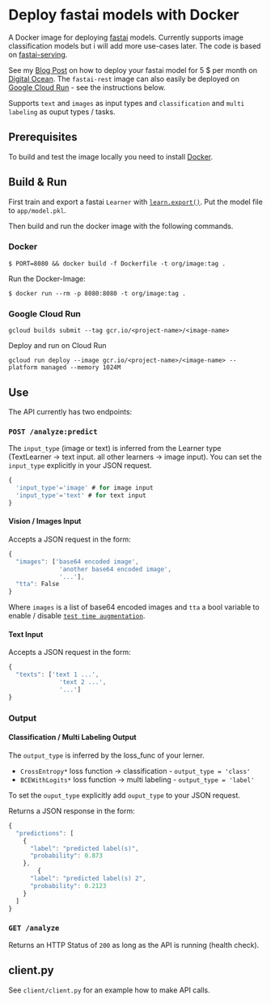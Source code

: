# Deploy fastai models with Docker

A Docker image for deploying [fastai](https://www.fast.ai/) models. Currently supports image classification models but i will add more use-cases later. The code is based on [fastai-serving](https://github.com/developmentseed/fastai-serving).

See my [Blog Post](https://floleuerer.github.io/2020/04/26/deploy-digitalocean.html) on how to deploy your fastai model for 5 $ per month on [Digital Ocean](http://www.digitalocean.com). The `fastai-rest` image can also easily be deployed on [Google Cloud Run](https://cloud.google.com/run) - see the instructions below.

Supports `text` and `images` as input types and `classification` and `multi labeling` as ouput types / tasks.

## Prerequisites

To build and test the image locally you need to install [Docker](https://docs.docker.com/get-docker/).

## Build & Run

First train and export a fastai `Learner` with [`learn.export()`](https://docs.fast.ai/basic_train.html#Deploying-your-model). Put the model file to `app/model.pkl`.

Then build and run the docker image with the following commands.

### Docker

```
$ PORT=8080 && docker build -f Dockerfile -t org/image:tag .
```

Run the Docker-Image:

```
$ docker run --rm -p 8080:8080 -t org/image:tag .
```

### Google Cloud Run

```
gcloud builds submit --tag gcr.io/<project-name>/<image-name>
```

Deploy and run on Cloud Run

```
gcloud run deploy --image gcr.io/<project-name>/<image-name> --platform managed --memory 1024M
```


## Use

The API currently has two endpoints:

### `POST /analyze:predict`

The `input_type` (image or text) is inferred from the Learner type (TextLearner -> text input. all other learners -> image input). You can set the `input_type` explicitly in your JSON request.

```js
{
  'input_type'='image' # for image input
  'input_type'='text' # for text input
}
```

#### Vision / Images Input

Accepts a JSON request in the form:

```js
{
  "images": ['base64 encoded image',
              'another base64 encoded image',
              '...'],
  "tta": False
}
```
Where `images` is a list of base64 encoded images and `tta` a bool variable to enable / disable [`test time augmentation`](https://docs.fast.ai/basic_train.html#Test-time-augmentation).

#### Text Input

Accepts a JSON request in the form:

```js
{
  "texts": ['text 1 ...',
              'text 2 ...',
              '...']
}
```

### Output

#### Classification / Multi Labeling Output

The `output_type` is inferred by the loss_func of your lerner.
- `CrossEntropy*` loss function -> classification - `output_type = 'class'`
- `BCEWithLogits*` loss function -> multi labeling - `output_type = 'label'`

To set the `ouput_type` explicitly add `ouput_type` to your JSON request.

Returns a JSON response in the form:

```js
{
  "predictions": [
    { 
      "label": "predicted label(s)",
      "probability": 0.873
    },
        { 
      "label": "predicted label(s) 2",
      "probability": 0.2123
    }
  ]
}

```

### `GET /analyze`

Returns an HTTP Status of `200` as long as the API is running (health check).

## client.py

See `client/client.py` for an example how to make API calls.